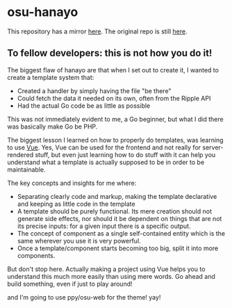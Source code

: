 # osu-hanayo

This repository has a mirror [here](https://github.com/osuripple/hanayo). The original repo is still [here](https://github.com/Hazuki-san/osu-hanayo).

## To fellow developers: this is not how you do it!

The biggest flaw of hanayo are that when I set out to create it, I wanted to create a template system that:

* Created a handler by simply having the file "be there"
* Could fetch the data it needed on its own, often from the Ripple API
* Had the actual Go code be as little as possible

This was not immediately evident to me, a Go beginner, but what I did there was basically make Go be PHP.

The biggest lesson I learned on how to properly do templates, was learning to use [Vue](https://vuejs.org/). Yes, Vue can be used for the frontend and not really for server-rendered stuff, but even just learning how to do stuff with it can help you understand what a template is actually supposed to be in order to be maintainable.

The key concepts and insights for me where:

* Separating clearly code and markup, making the template declarative and keeping as little code in the template
* A template should be purely functional. Its mere creation should not generate side effects, nor should it be dependent on things that are not its precise inputs: for a given input there is a specific output.
* The concept of component as a single self-contained entity which is the same wherever you use it is very powerful.
* Once a template/component starts becoming too big, split it into more components.

But don't stop here. Actually making a project using Vue helps you to understand this much more easily than using mere words. Go ahead and build something, even if just to play around!

and I'm going to use ppy/osu-web for the theme! yay!
